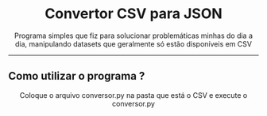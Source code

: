 <h1 align="center">Convertor CSV para JSON</h1>
<p align="center">Programa simples que fiz para solucionar problemáticas minhas do dia a dia, manipulando datasets que geralmente só estão disponíveis em CSV</p>
<hr>
<h2 align="justify">Como utilizar o programa ?</h2>
<p align="center">Coloque o arquivo conversor.py na pasta que está o CSV e execute o conversor.py</p>